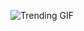 
<!-- GIF_SECTION -->
![Trending GIF](https://media2.giphy.com/media/v1.Y2lkPThiYjIxNzcyMTlwdjZqdTVyaDBmNWRzbzdwcDJhZXZlOWk0bjRmeHludWs2dTM1aSZlcD12MV9naWZzX3NlYXJjaCZjdD1n/llarwdtFqG63IlqUR1/giphy.gif)
<!-- END_GIF_SECTION -->
